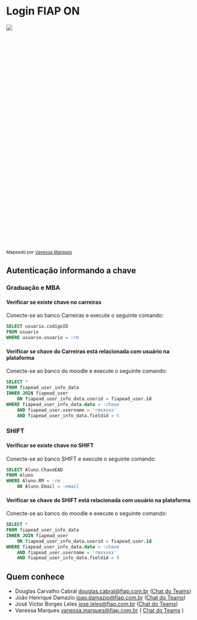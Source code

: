 # Login FIAP ON

<div style="height: 585px; overflow-x:scroll;">
    <img src="../login-fiapon.svg" style="max-width: initial;">
</div>

<sup> Mapeado por <a href="https://teams.microsoft.com/l/chat/0/?users=vanessa.marques@fiap.com.br"> Vanessa Marques </a> </sup>

## Autenticação informando a chave

### Graduação e MBA

#### Verificar se existe chave no carreiras
Conecte-se ao banco Carreiras e execute o seguinte comando:

```sql
SELECT usuario.codigoID
FROM usuario
WHERE usuario.usuario = :rm
```

#### Verificar se chave do Carreiras está relacionada com usuário na plataforma
Conecte-se ao banco do moodle e execute o seguinte comando:

```sql
SELECT *
FROM fiapead_user_info_data
INNER JOIN fiapead_user
    ON fiapead_user_info_data.userid = fiapead_user.id
WHERE fiapead_user_info_data.data = :chave
    AND fiapead_user.username = 'rmxxxxx'
    AND fiapead_user_info_data.fieldid = 5
```

### SHIFT

#### Verificar se existe chave no SHIFT
Conecte-se ao banco SHIFT e execute o seguinte comando:

```sql
SELECT Aluno.ChaveEAD
FROM Aluno
WHERE Aluno.RM = :rm
    OR Aluno.Email = :email
```

#### Verificar se chave do SHIFT está relacionada com usuário na plataforma
Conecte-se ao banco do moodle e execute o seguinte comando:

```sql
SELECT *
FROM fiapead_user_info_data
INNER JOIN fiapead_user
    ON fiapead_user_info_data.userid = fiapead_user.id
WHERE fiapead_user_info_data.data = :chave
    AND fiapead_user.username = 'rmxxxxx'
    AND fiapead_user_info_data.fieldid = 9
```

## Quem conhece
- Douglas Carvalho Cabral <douglas.cabral@fiap.com.br>
  ([Chat do Teams](https://teams.microsoft.com/l/chat/0/?users=douglas.cabral@fiap.com.br))
- João Henrique Damazio <joao.damazio@fiap.com.br>
  ([Chat do Teams](https://teams.microsoft.com/l/chat/0/?users=joao.damazio@fiap.com.br))
- José Victor Borges Leles <jose.leles@fiap.com.br>
  ([Chat do Teams](https://teams.microsoft.com/l/chat/0/?users=jose.leles@fiap.com.br))
- Vanessa Marques <vanessa.marques@fiap.com.br>
  ( [Chat do Teams](https://teams.microsoft.com/l/chat/0/?users=vanessa.marques@fiap.com.br) )
